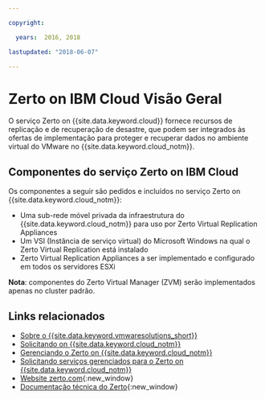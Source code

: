 ```yaml
---

copyright:

  years:  2016, 2018

lastupdated: "2018-06-07"

---
```


# Zerto on IBM Cloud Visão Geral

O serviço Zerto on {{site.data.keyword.cloud}} fornece recursos de replicação e de recuperação de desastre, que podem ser integrados às ofertas de implementação para proteger e recuperar dados no ambiente virtual do VMware no {{site.data.keyword.cloud_notm}}.

## Componentes do serviço Zerto on IBM Cloud

Os componentes a seguir são pedidos e incluídos no serviço Zerto on {{site.data.keyword.cloud_notm}}:

* Uma sub-rede móvel privada da infraestrutura do {{site.data.keyword.cloud_notm}} para uso por Zerto Virtual Replication Appliances
* Um VSI (Instância de serviço virtual) do Microsoft Windows na qual o Zerto Virtual Replication está instalado
* Zerto Virtual Replication Appliances a ser implementado e configurado em todos os servidores ESXi

**Nota**: componentes do Zerto Virtual Manager (ZVM) serão implementados apenas no cluster padrão.


## Links relacionados

* [Sobre o {{site.data.keyword.vmwaresolutions_short}}](../vmonic/prod_overview.html)
* [Solicitando on {{site.data.keyword.cloud_notm}}](zerto_ordering.html)
* [Gerenciando o Zerto on {{site.data.keyword.cloud_notm}}](managingzertodr.html)
* [Solicitando serviços gerenciados para o Zerto on {{site.data.keyword.cloud_notm}}](managing_zerto_services.html)
* [Website zerto.com](https://www.zerto.com){:new_window}
* [Documentação técnica do Zerto](https://www.zerto.com/myzerto/technical-documentation/){:new_window}
